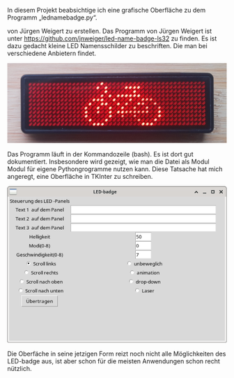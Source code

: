 In diesem Projekt beabsichtige ich eine grafische Oberfläche zu dem Programm „lednamebadge.py“.

von Jürgen Weigert zu erstellen. Das Programm von Jürgen Weigert ist unter https://github.com/jnweiger/led-name-badge-ls32 zu finden. Es ist dazu  gedacht kleine LED Namensschilder zu beschriften. Die man bei verschiedene Anbietern findet.

![Abbildung Namensschild](Bild.jpg)

Das Programm läuft in der Kommandozeile (bash). Es ist dort gut dokumentiert. Insbesondere wird gezeigt, wie man die Datei als Modul Modul für eigene Pythongrogramme nutzen kann. 
Diese Tatsache hat mich angeregt, eine Oberfläche in TKInter zu schreiben.

![Bild der Oberfläche](Desktop.png)

 Die Oberfäche in seine jetzigen Form reizt noch nicht alle Möglichkeiten des LED-badge aus, ist aber schon für die meisten Anwendungen schon recht nützlich. 
